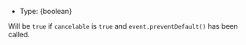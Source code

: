<!-- YAML
added: v14.5.0
-->

* Type: {boolean}

Will be `true` if `cancelable` is `true` and `event.preventDefault()` has been
called.

